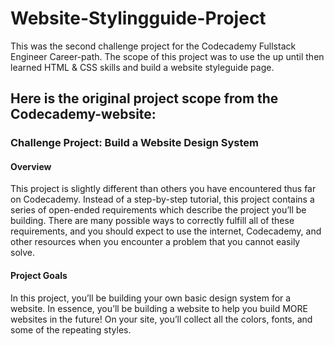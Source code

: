 # Website-Stylingguide-Project

This was the second challenge project for the Codecademy Fullstack Engineer Career-path.
The scope of this project was to use the up until then learned HTML & CSS skills and build a website styleguide page.

## Here is the original project scope from the Codecademy-website:

### Challenge Project: Build a Website Design System

#### Overview
This project is slightly different than others you have encountered thus far on Codecademy. Instead of a step-by-step tutorial, this project contains a series of open-ended requirements which describe the project you’ll be building. There are many possible ways to correctly fulfill all of these requirements, and you should expect to use the internet, Codecademy, and other resources when you encounter a problem that you cannot easily solve.

#### Project Goals
In this project, you’ll be building your own basic design system for a website. In essence, you’ll be building a website to help you build MORE websites in the future! On your site, you’ll collect all the colors, fonts, and some of the repeating styles.

